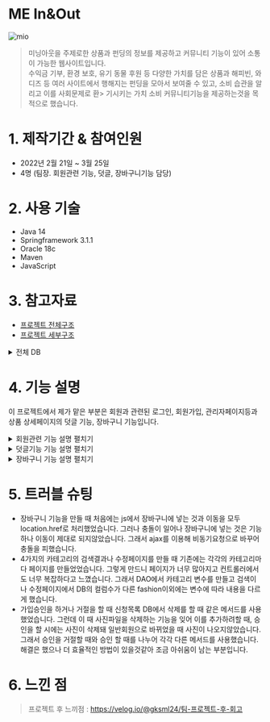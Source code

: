 # ME In&Out
![mio](https://user-images.githubusercontent.com/90094696/161173945-04d8404c-6b71-4704-ae6d-1d53bd9ae048.png)  
> 미닝아웃을 주제로한 상품과 펀딩의 정보를 제공하고 커뮤니티 기능이 있어 소통이 가능한 웹사이트입니다.  
> 수익금 기부, 환경 보호, 유기 동물 후원 등 다양한 가치를 담은 상품과 해피빈, 와디즈 등 여러 사이트에서 행해지는 펀딩을 모아서 보여줄 수 있고, 소비 습관을 알리고 이를 사회문제로 환> 기시키는 가치 소비 커뮤니티기능을
> 제공하는것을 목적으로 했습니다.


# 1. 제작기간 & 참여인원
* 2022년 2월 21일 ~ 3월 25일
* 4명 (팀장. 회원관련 기능, 덧글, 장바구니기능 담당)

# 2. 사용 기술
* Java 14
* Springframework 3.1.1
* Oracle 18c
* Maven
* JavaScript

# 3. 참고자료
* [프로젝트 전체구조](https://drive.google.com/file/d/1voVVVPvcnnfWAr6dQFk5IZL15XypMqGR/view)    
* [프로젝트 세부구조](https://drive.google.com/file/d/1sekZjojhVVqkqo02eQrnCGRvW7S-CBS7/view?usp=sharing)
<details markdown="1">
<summary>전체 DB</summary>

![DB](https://user-images.githubusercontent.com/90094696/164127886-f750b5ba-4d9b-40f1-a5d1-6f2aa53dc811.png)

</details>

# 4. 기능 설명
이 프로젝트에서 제가 맡은 부분은 회원과 관련된 로그인, 회원가입, 관리자페이지등과 상품 상세페이지의 덧글 기능, 장바구니 기능입니다.  

<details markdown="1">
<summary>회원관련 기능 설명 펼치기</summary>

### 1. 로그인
![제목 없는 프레젠테이션 (2)](https://user-images.githubusercontent.com/90094696/164128108-03982315-9c43-4c52-b42c-7e2ae6838e27.jpg)

* 로그인은 DB의 ID와 비밀번호가 일치한 경우에 세션을 얻어 회원 정보를 실었습니다.
* 로그인이 실패할 경우를 구분하기위해 변수를 설정하고 return되는 변수의 값에 따라 이동하는 페이지를 다르게했습니다.

### 2. 회원가입 

![제목 없는 프레젠테이션 (1)](https://user-images.githubusercontent.com/90094696/164128033-8dc2a64c-4caf-4bd2-bd95-c988b6762b46.jpg)


* ID 중복체크에서는 ajax 비동기요청으로 입력값에 따른 결과를 표시해주었습니다.
* 이 때 중복체크를 하지 않았을 경우 가입이 되지않도록 확인용 변수를 만들어 사용가능한 ID를 입력했을 경우에만 변수를 확인완료된 값으로 변경해주었습니다.
* 다른 값들에는 js를 이용해 유효성검사를 해주었습니다.   
* 일반 회원의 경우 바로 회원DB에, 판매자의 경우 가입신청DB에 insert됩니다.   

### 3. 관리자페이지
* 관리자 페이지는 등급조정과 가입승인 두가지 기능이 있습니다.
![제목 없는 프레젠테이션 (3)](https://user-images.githubusercontent.com/90094696/164128143-db6f75cc-a5fb-4cb0-8c96-c1c0162358dc.jpg)


* 등급 조정에서는 ID와 변경할 등급의 정보를 실어서 컨트롤러로 보냅니다. 
* pk인 ID로 where절을 만들어 등급을 수정해줍니다.   
* 이름과 ID로 검색을 할 수 있도록 했습니다.

![제목 없는 프레젠테이션 (4)](https://user-images.githubusercontent.com/90094696/164128177-30dfad08-47ca-48f4-9513-724660fc4abe.jpg)

* 가입 승인 리스트에서 자세히보기를 클릭하면 해당 신청자의 상세페이지로 이동합니다.   
* 가입 승인은 신청목록에 있는 판매자의 정보들을 일반회원의 빈에 담아 일반회원으로 등록하고 기존의 신청목록에서 기록을 삭제합니다. 이 때 승인을 허가하면 사진은 그대로 남아 회원DB에 등록되고, 거절하면 사진파일을 삭제해줍니다.   

### 4. 마이페이지

* 마이페이지에서는 가입시 입력한 정보 열람, 정보 수정, 탈퇴가 가능합니다. 

* 마이페이지에 접근시 로그인되어있는 세션에서 회원정보를 불러와 표시해줍니다.

* 수정의 경우 pk값인 ID외의 값들을 수정할 수 있습니다. 수정 페이지에서 기존값을 value로 설정해 수정전 볼 수 있게했습니다.   

* 탈퇴버튼을 누를 시 ID와 PW를 입력해야하고 현재 세션의 ID와 PW의 정보와 입력값이 다를 경우 넘어가지않도록 javascript로 유효성겁사를 넣었습니다. 

</details>

<details markdown="1">
<summary>덧글기능 기능 설명 펼치기</summary>

![제목 없는 프레젠테이션 (5)](https://user-images.githubusercontent.com/90094696/164128275-c78d313f-1c3d-4b2e-99a9-634b9714a4f6.jpg)


* 덧글의 별점은 jQuery를 이용해 구현했습니다. 별점에 따른 숫자를 rate에 저장한 후 덧글을 불러올 때 저장된 rate에 따라 별점이 표시됩니다.   
* 덧글은 상품pk를 외래키로 참고하고 on delete cascade를 이용해 상품이 사라질 경우 그 상품에 등록된 덧글도 같이 삭제되게했습니다.

</details>

<details markdown="1">
<summary>장바구니 기능 설명 펼치기</summary>

![제목 없는 프레젠테이션 (6)](https://user-images.githubusercontent.com/90094696/164128317-3c2a5554-052a-47c7-9fe3-73caa6943cc1.jpg)

* 장바구니는 js를 이용해 컨트롤러로 이동하게 되는데 이 때 ajax로 장바구니에 넣는 비동기 요청을 보내고, location.href로 장바구니로 이동합니다.   
* Session의 사용자 ID를 이용해 cart DB에 상품pk, 가격등의 정보를 등록합니다. ID와 상품pk를 외래키로 참고하며 on delete cascade를 이용해 탈퇴하거나 상품이 삭제되면 장바구니에서도 삭제되게했습니다.
</details>

# 5. 트러블 슈팅
* 장바구니 기능을 만들 때 처음에는 js에서 장바구니에 넣는 것과 이동을 모두 location.href로 처리했었습니다. 그러나 충돌이 일어나 장바구니에 넣는 것은 기능하나 이동이 제대로 되지않았습니다. 그래서 ajax를 이용해 비동기요청으로 바꾸어 충돌을 피했습니다.
* 4가지의 카테고리의 검색결과나 수정페이지를 만들 때 기존에는 각각의 카테고리마다 페이지를 만들었었습니다. 그렇게 만드니 페이지가 너무 많아지고 컨트롤러에서도 너무 복잡하다고 느꼈습니다. 그래서 DAO에서 카테고리 변수를 만들고 검색이나 수정페이지에서 DB의 컬럼수가 다른 fashion이외에는 변수에 따라 내용을 다르게 했습니다. 
* 가입승인을 하거나 거절을 할 때 신청목록 DB에서 삭제를 할 때 같은 메서드를 사용했었습니다. 그런데 이 때 사진파일을 삭제하는 기능을 잊어 이를 추가하려할 때, 승인을 할 시에는 사진이 삭제돼 일반회원으로 바뀌었을 때 사진이 나오지않았습니다. 그래서 승인을 거절할 때와 승인 할 때를 나누어 각각 다른 메서드를 사용했습니다. 해결은 했으나 더 효율적인 방법이 있을것같아 조금 아쉬움이 남는 부분입니다.

# 6. 느낀 점
> 프로젝트 후 느끼점 : https://velog.io/@gksml24/팀-프로젝트-후-회고
